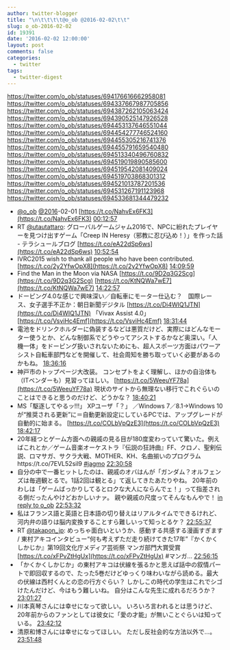 ```yaml
---
author: twitter-blogger
title: "\n\t\t\t\t@o_ob @2016-02-02\t\t"
slug: o_ob-2016-02-02
id: 19391
date: '2016-02-02 12:00:00'
layout: post
comments: false
categories:
  - twitter
tags:
  - twitter-digest
---
```


https://twitter.com/o_ob/statuses/694176616662958081 https://twitter.com/o_ob/statuses/694337667987705856 https://twitter.com/o_ob/statuses/694387262105063424 https://twitter.com/o_ob/statuses/694390525147926528 https://twitter.com/o_ob/statuses/694453137646551044 https://twitter.com/o_ob/statuses/694454277746524160 https://twitter.com/o_ob/statuses/694455305216741376 https://twitter.com/o_ob/statuses/694455791659540480 https://twitter.com/o_ob/statuses/694513340496760832 https://twitter.com/o_ob/statuses/694519019890585600 https://twitter.com/o_ob/statuses/694519542081409024 https://twitter.com/o_ob/statuses/694519703868301312 https://twitter.com/o_ob/statuses/694521013787201536 https://twitter.com/o_ob/statuses/694531267191123968 https://twitter.com/o_ob/statuses/694533681344479232  

*   [@o_ob](https://twitter.com/o_ob) [@2016](https://twitter.com/2016)-02-01 [https://t.co/NahvEx6FK3](https://t.co/NahvEx6FK3) [00:12:57](https://twitter.com/o_ob/statuses/694176616662958081)
*   RT [@utautattaro](https://twitter.com/utautattaro): グローバルゲームジャム2016で、NPCに紛れたプレイヤーを見つけ出すゲーム「Creep IN Heresy（邪教に忍び込め！）」を作った話 - テラシュールブログ [https://t.co/eA22dSp6ws](https://t.co/eA22dSp6ws) [10:52:54](https://twitter.com/o_ob/statuses/694337667987705856)
*   IVRC2015 wish to thank all people who have been contributed. [https://t.co/2y2YfwOpX8](https://t.co/2y2YfwOpX8) [14:09:59](https://twitter.com/o_ob/statuses/694387262105063424)
*   Find the Man in the Moon via NASA [https://t.co/9D2q3G2Scg](https://t.co/9D2q3G2Scg) [https://t.co/KtNQWa7wE7](https://t.co/KtNQWa7wE7) [14:22:57](https://twitter.com/o_ob/statuses/694390525147926528)
*   ドーピング4.0な感じで興味深い／自転車にモーター仕込む？　国際レース、女子選手不正か：朝日新聞デジタル [https://t.co/Di4WIQ1JTN](https://t.co/Di4WIQ1JTN) 「Vivax Assist 4.0」 [https://t.co/VsviHc4Emf](https://t.co/VsviHc4Emf) [18:31:44](https://twitter.com/o_ob/statuses/694453137646551044)
*   電池をドリンクホルダーに偽装するなどは悪質だけど、実際にはどんなモーター使うとか、どんな制御系でどうやってアシストするかなど奥深い。「人機一体」をドーピング扱いされないためにも、超人スポーツ方面はパワーアシスト自転車部門などを開催して、社会周知を勝ち取っていく必要があるのかもね。 [18:36:16](https://twitter.com/o_ob/statuses/694454277746524160)
*   神戸市のトップページ大改装。 コンセプトをよく理解し、ほかの自治体も（ITベンダーも）見習ってほしい。 [https://t.co/5WeeuYF78a](https://t.co/5WeeuYF78a) 現状のサイトから無理ない移行でこれぐらいのことはできると思うのだけど、どうかな？ [18:40:21](https://twitter.com/o_ob/statuses/694455305216741376)
*   MS「駆逐してやるッ!!!」 XPユーザ「？」 ／Windows 7／8.1→Windows 10が“推奨される更新”に＝自動更新設定にしているPCでは、アップグレードが自動的に始まる。 [https://t.co/COLbVpQzE3](https://t.co/COLbVpQzE3) [18:42:17](https://twitter.com/o_ob/statuses/694455791659540480)
*   20年経つとゲーム方面への親戚の見る目が180度変わっていて驚いた。例えばこれとか／ゲーム音楽オーケストラ『伝説の狂詩曲』FF、クロノ、聖剣伝説、ロマサガ、サクラ大戦、MOTHER、KH、名曲揃いのプログラムhttps://t.co/7EVL52sil9 [#jagmo](https://twitter.com/search?q=%23jagmo&src=hash) [22:30:58](https://twitter.com/o_ob/statuses/694513340496760832)
*   自分の中で一番ヒットしたのは、親戚のオバはんが「ガンダム？オルフェンズは毎週観とるで。1話2回は観とる」て返してきたあたりやね。 20年前のわしは「ゲームばっかりしてるとロクな大人にならんでェ！」って指差される側だったんやけどおかしいナァ。 親や親戚の尺度ってそんなもんやで！ [in reply to o_ob](https://twitter.com/o_ob/statuses/694513340496760832) [22:53:32](https://twitter.com/o_ob/statuses/694519019890585600)
*   私はフランス語と英語と日本語の切り替えはリアルタイムでできるけれど、河内弁の語りは脳内変換することすら難しいって知っとるケ？ [22:55:37](https://twitter.com/o_ob/statuses/694519542081409024)
*   RT [@takapon_jp](https://twitter.com/takapon_jp): めっちゃ面白いというか、感動する共感する漫画すぎます / 東村アキコインタビュー“何も考えずただ走り続けてきた17年”『かくかくしかじか』第19回文化庁メディア芸術祭 マンガ部門大賞受賞　 [https://t.co/xFPvZtHgUx](https://t.co/xFPvZtHgUx) #マンガ… [22:56:15](https://twitter.com/o_ob/statuses/694519703868301312)
*   「かくかくしかじか」の東村アキコは伏線を張るかと思えば話中の叙情パートで即回収するので、たった5巻だけどゆっくり味わいながら読める。最大の伏線は西村くんとの恋の行方ぐらい？ しかしこの時代の学生はこれでシゴけたんだけど、今はもう難しいね。 自分はこんな先生に成れるだろうか？ [23:01:27](https://twitter.com/o_ob/statuses/694521013787201536)
*   川本真琴さんには幸せになって欲しい。 いろいろ言われるとは思うけど、20年前からのファンとしては彼女に「愛の才能」が無いことぐらいは知っている。 [23:42:12](https://twitter.com/o_ob/statuses/694531267191123968)
*   清原和博さんには幸せになってほしい。 ただし反社会的な方法以外で...。 [23:51:48](https://twitter.com/o_ob/statuses/694533681344479232)